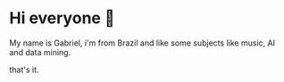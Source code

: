 # Hi everyone :wave:

My name is Gabriel, i'm from Brazil and like some subjects like music, AI and data mining.

that's it.
